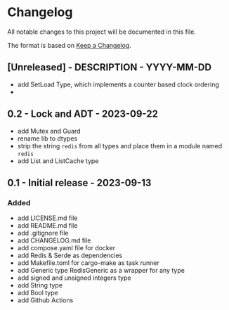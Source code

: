 # Changelog

All notable changes to this project will be documented in this file.

The format is based on [Keep a Changelog](https://keepachangelog.com/en/1.1.0/).

## [Unreleased] - DESCRIPTION - YYYY-MM-DD

- add SetLoad Type, which implements a counter based clock ordering
- 

## 0.2 - Lock and ADT - 2023-09-22

- add Mutex and Guard
- rename lib to dtypes
- strip the string `redis` from all types and place them in a module named `redis`
- add List and ListCache type

## 0.1 - Initial release - 2023-09-13

### Added

- add LICENSE.md file
- add README.md file
- add .gitignore file
- add CHANGELOG.md file
- add compose.yaml file for docker
- add Redis & Serde as dependencies
- add Makefile.toml for cargo-make as task runner
- add Generic type RedisGeneric as a wrapper for any type
- add signed and unsigned integers type
- add String type
- add Bool type
- add Github Actions
